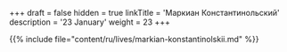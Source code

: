 +++
draft = false
hidden = true
linkTitle = 'Маркиан Константинольский'
description = '23 January'
weight = 23
+++

{{% include file="content/ru/lives/markian-konstantinolskii.md" %}}
